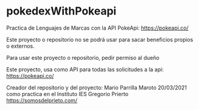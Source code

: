# pokedexWithPokeapi
Practica de Lenguajes de Marcas con la API PokeApi: https://pokeapi.co/

Este proyecto o repositorio no se podrá usar para sacar beneficios propios o externos.

Para usar este proyecto o repositorio, pedir permiso al dueño

Este proyecto, usa como API para todas las solicitudes a la api: https://pokeapi.co/

Creador del repositorio y del proyecto: Mario Parrilla Maroto 20/03/2021 como practica en el Instituto IES Gregorio Prierto https://somosdelprieto.com/
